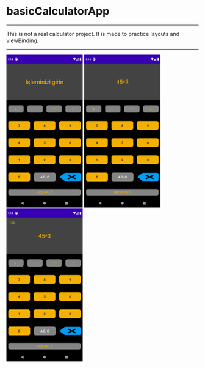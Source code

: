 # basicCalculatorApp
<hr>
This is not a real calculator project. It is made to practice layouts and viewBinding.
<hr>
<img src="images/Screenshot_20211016_001435.png" width="200" height="400">
<img src="images/Screenshot_20211016_001448.png" width="200" height="400">
<img src="images/Screenshot_20211016_001452.png" width="200" height="400">
